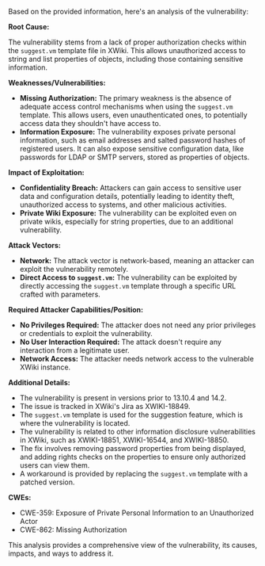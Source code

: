 Based on the provided information, here's an analysis of the vulnerability:

**Root Cause:**

The vulnerability stems from a lack of proper authorization checks within the `suggest.vm` template file in XWiki. This allows unauthorized access to string and list properties of objects, including those containing sensitive information.

**Weaknesses/Vulnerabilities:**

*   **Missing Authorization:** The primary weakness is the absence of adequate access control mechanisms when using the `suggest.vm` template. This allows users, even unauthenticated ones, to potentially access data they shouldn't have access to.
*   **Information Exposure:** The vulnerability exposes private personal information, such as email addresses and salted password hashes of registered users. It can also expose sensitive configuration data, like passwords for LDAP or SMTP servers, stored as properties of objects.

**Impact of Exploitation:**

*   **Confidentiality Breach:** Attackers can gain access to sensitive user data and configuration details, potentially leading to identity theft, unauthorized access to systems, and other malicious activities.
*   **Private Wiki Exposure:** The vulnerability can be exploited even on private wikis, especially for string properties, due to an additional vulnerability.

**Attack Vectors:**

*   **Network:** The attack vector is network-based, meaning an attacker can exploit the vulnerability remotely.
*   **Direct Access to `suggest.vm`:** The vulnerability can be exploited by directly accessing the `suggest.vm` template through a specific URL crafted with parameters.

**Required Attacker Capabilities/Position:**

*   **No Privileges Required:** The attacker does not need any prior privileges or credentials to exploit the vulnerability.
*   **No User Interaction Required:** The attack doesn't require any interaction from a legitimate user.
*   **Network Access:** The attacker needs network access to the vulnerable XWiki instance.

**Additional Details:**

*   The vulnerability is present in versions prior to 13.10.4 and 14.2.
*   The issue is tracked in XWiki's Jira as XWIKI-18849.
*   The `suggest.vm` template is used for the suggestion feature, which is where the vulnerability is located.
*   The vulnerability is related to other information disclosure vulnerabilities in XWiki, such as XWIKI-18851, XWIKI-16544, and XWIKI-18850.
*   The fix involves removing password properties from being displayed, and adding rights checks on the properties to ensure only authorized users can view them.
*   A workaround is provided by replacing the `suggest.vm` template with a patched version.

**CWEs:**
* CWE-359:  Exposure of Private Personal Information to an Unauthorized Actor
* CWE-862: Missing Authorization

This analysis provides a comprehensive view of the vulnerability, its causes, impacts, and ways to address it.